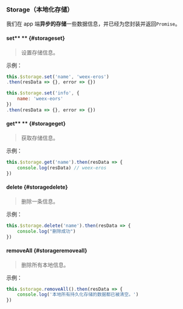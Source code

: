 ### Storage（本地化存储）

我们在 app 端**异步的存储**一些数据信息，并已经为您封装并返回`Promise`。

#### set** ** {#storageset}

> 设置存储信息。

示例：

```js
this.$storage.set('name', 'weex-eros')
.then(resData => {}, error => {})

this.$storage.set('info', {
    name: 'weex-eors'
})
.then(resData => {}, error => {})
```

#### get** ** {#storageget}

> 获取存储信息。

示例：

```js
this.$storage.get('name').then(resData => {
    console.log(resData) // weex-eros
})
```

#### delete {#storagedelete}

> 删除一条信息。

示例：

```js
this.$storage.delete('name').then(resData => {
    console.log("删除成功") 
})
```

#### removeAll {#storageremoveall}

> 删除所有本地信息。

示例：

```js
this.$storage.removeAll().then(resData => {
    console.log('本地所有持久化存储的数据都已被清空。')
})
```



